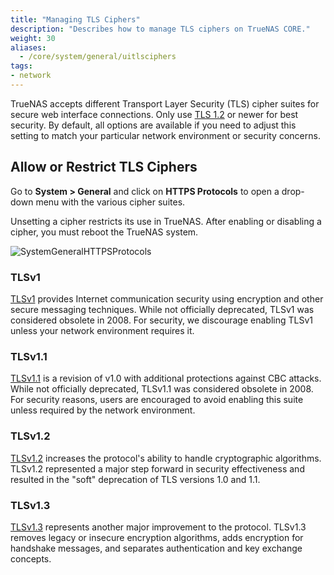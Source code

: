 ```yaml
---
title: "Managing TLS Ciphers"
description: "Describes how to manage TLS ciphers on TrueNAS CORE." 
weight: 30
aliases:
  - /core/system/general/uitlsciphers
tags:
- network
---
```




TrueNAS accepts different Transport Layer Security (TLS) cipher suites for secure web interface connections.
Only use [TLS 1.2](https://tools.ietf.org/html/rfc5246) or newer for best security.
By default, all options are available if you need to adjust this setting to match your particular network environment or security concerns.

## Allow or Restrict TLS Ciphers

Go to **System > General** and click on **HTTPS Protocols** to open a drop-down menu with the various cipher suites.

Unsetting a cipher restricts its use in TrueNAS.
After enabling or disabling a cipher, you must reboot the TrueNAS system.

![SystemGeneralHTTPSProtocols](/images/CORE/System/SystemGeneralHTTPSProtocols.png "HTTPS Protocols")

### TLSv1
[TLSv1](https://tools.ietf.org/html/rfc2246) provides Internet communication security using encryption and other secure messaging techniques.
While not officially deprecated, TLSv1 was considered obsolete in 2008.
For security, we discourage enabling TLSv1 unless your network environment requires it.

### TLSv1.1
[TLSv1.1](https://tools.ietf.org/html/rfc4346) is a revision of v1.0 with additional protections against CBC attacks.
While not officially deprecated, TLSv1.1 was considered obsolete in 2008.
For security reasons, users are encouraged to avoid enabling this suite unless required by the network environment.

### TLSv1.2
[TLSv1.2](https://tools.ietf.org/html/rfc5246) increases the protocol's ability to handle cryptographic algorithms.
TLSv1.2 represented a major step forward in security effectiveness and resulted in the "soft" deprecation of TLS versions 1.0 and 1.1.

### TLSv1.3
[TLSv1.3](https://www.rfc-editor.org/rfc/rfc8446.html) represents another major improvement to the protocol.
TLSv1.3 removes legacy or insecure encryption algorithms, adds encryption for handshake messages, and separates authentication and key exchange concepts.  
